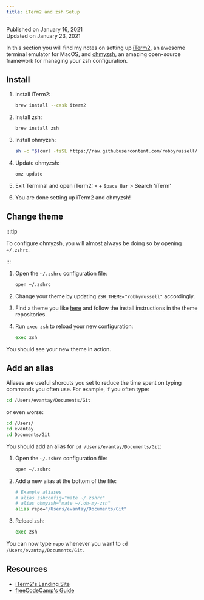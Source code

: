 ```yaml
---
title: iTerm2 and zsh Setup
---
```


Published on January 16, 2021  
Updated on January 23, 2021

In this section you will find my notes on setting up [iTerm2](https://iterm2.com/), an awesome terminal emulator for MacOS, and [ohmyzsh](https://ohmyz.sh/), an amazing open-source framework for managing your zsh configuration.

## Install

1. Install iTerm2:

   ```zsh
   brew install --cask iterm2
   ```

1. Install zsh:

   ```zsh
   brew install zsh
   ```

1. Install ohmyzsh:

   ```zsh
   sh -c "$(curl -fsSL https://raw.githubusercontent.com/robbyrussell/oh-my-zsh/master/tools/install.sh)"
   ```

1. Update ohmyzsh:

   ```zsh
   omz update
   ```

1. Exit Terminal and open iTerm2: `⌘` + `Space Bar` > Search 'iTerm'
1. You are done setting up iTerm2 and ohmyzsh!

## Change theme

:::tip

To configure ohmyzsh, you will almost always be doing so by opening `~/.zshrc`.

:::

1. Open the `~/.zshrc` configuration file:

   ```zsh
   open ~/.zshrc
   ```

1. Change your theme by updating `ZSH_THEME="robbyrussell"` accordingly.
1. Find a theme you like [here](https://github.com/ohmyzsh/ohmyzsh/wiki/External-themes) and follow the install instructions in the theme repositories.
1. Run `exec zsh` to reload your new configuration:

   ```zsh
   exec zsh
   ```

You should see your new theme in action.

## Add an alias

Aliases are useful shorcuts you set to reduce the time spent on typing commands you often use. For example, if you often type:

```zsh
cd /Users/evantay/Documents/Git
```

or even worse:

```zsh
cd /Users/
cd evantay
cd Documents/Git
```

You should add an alias for `cd /Users/evantay/Documents/Git`:

1. Open the `~/.zshrc` configuration file:

   ```zsh
   open ~/.zshrc
   ```

1. Add a new alias at the bottom of the file:

   ```zsh
   # Example aliases
   # alias zshconfig="mate ~/.zshrc"
   # alias ohmyzsh="mate ~/.oh-my-zsh"
   alias repo="/Users/evantay/Documents/Git"
   ```

1. Reload zsh:

   ```zsh
   exec zsh
   ```

You can now type `repo` whenever you want to `cd /Users/evantay/Documents/Git`.

## Resources

- [iTerm2's Landing Site](https://iterm2.com/)
- [freeCodeCamp's Guide](https://www.freecodecamp.org/news/how-to-configure-your-macos-terminal-with-zsh-like-a-pro-c0ab3f3c1156/)
